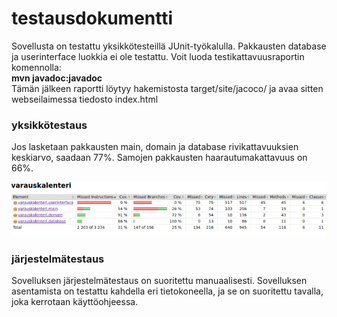 # testausdokumentti

Sovellusta on testattu yksikkötesteillä JUnit-työkalulla. Pakkausten database ja userinterface luokkia ei ole testattu. Voit luoda testikattavuusraportin komennolla:  
**mvn javadoc:javadoc**  
Tämän jälkeen raportti löytyy hakemistosta target/site/jacoco/ ja avaa sitten webseilaimessa tiedosto index.html

### yksikkötestaus

Jos lasketaan pakkausten main, domain ja database rivikattavuuksien keskiarvo, saadaan 77%. Samojen pakkausten haarautumakattavuus on 66%.    

![testikattavuusraportti](https://github.com/masiro918/ot-harjoitustyo/blob/master/varauskalenteri/dokumentaatio/testikattavuusraportti.jpg)  

### järjestelmätestaus

Sovelluksen järjestelmätestaus on suoritettu manuaalisesti. Sovelluksen asentamista on testattu kahdella eri tietokoneella, ja se on suoritettu tavalla, joka kerrotaan käyttöohjeessa.

